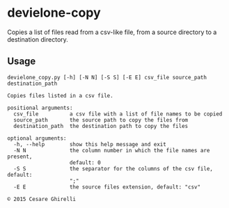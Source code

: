 # devielone-copy

Copies a list of files read from a csv-like file, from a source directory to a destination directory.

## Usage

```
devielone_copy.py [-h] [-N N] [-S S] [-E E] csv_file source_path destination_path

Copies files listed in a csv file.

positional arguments:
  csv_file          a csv file with a list of file names to be copied
  source_path       the source path to copy the files from
  destination_path  the destination path to copy the files

optional arguments:
  -h, --help        show this help message and exit
  -N N              the column number in which the file names are present,
                    default: 0
  -S S              the separator for the columns of the csv file, default:
                    ";"
  -E E              the source files extension, default: "csv"

© 2015 Cesare Ghirelli
```
